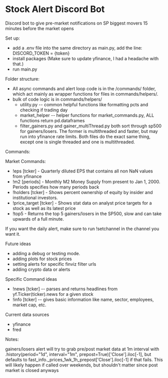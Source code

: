 # Stock Alert Discord Bot
Discord bot to give pre-market notifications on SP biggest movers 15 minutes before the market opens

Set up:
- add a .env file into the same directory as main.py, add the line: DISCORD_TOKEN = {token}
- install packages (Make sure to update yfinance, I had a headache with that.)
- run main.py


Folder structure:
- All async commands and alert loop code is in the /commands/ folder, which act mainly as wrapper functions for files in commands/helpers/. 
- bulk of code logic is in commands/helpers/
    - utility.py -- common helpful functions like formatting pcts and checking if trading day
    - market_helper -- helper functions for market_commands.py, ALL functions return pd.dataframes
    - filter_gainers.py and gainer_multiThread.py both sort through sp500 for gainers/losers. The former is multithreaded and faster, but may run into yfinance rate limits. Both files do the exact same thing, except one is single threaded and one is multithreaded.



Commands:

Market Commands:
- !eps [tcker] - Quarterly diluted EPS that contains all non NaN values from yfinance
- !m2 [periods] - Monthly M2 Money Supply from present to Jan 1, 2000. Periods specifies how many periods back
- !holders [tcker] - Shows percent ownership of equity by insider and institutional investors.
- !price_target [tcker] - Shows stat data on analyst price targets for a stock as well as its latest price
- !top5 - Returns the top 5 gainers/losers in the SP500, slow and can take upwards of a full minute.


If you want the daily alert, make sure to run !setchannel in the channel you want it. 



Future ideas
- adding a debug or testing mode.
- adding plots for stock prices
- setting alerts for specific finviz filter urls
- adding crypto data or alerts

Specific Command ideas
- !news [tcker] -- parses and returns headlines from yf.Ticker(ticker).news for a given stock
- !info [tcker] -- gives basic information like name, sector, employees, market cap, etc.



Current data sources
- yfinance
- fred


Notes:

gainers/losers alert will try to grab pre/post market data at 1m interval with .history(period="1d", interval="1m", prepost=True)['Close'].iloc[-1], but defaults to fast_info._prices_1wk_1h_prepost['Close'].iloc[-1] if that fails. 
This will likely happen if called over weekends, but shouldn't matter since post market is closed anyways